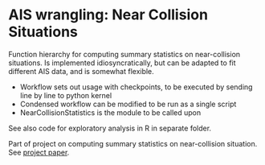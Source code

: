 # AIS wrangling: Near Collision Situations
Function hierarchy for computing summary statistics on near-collision situations. Is implemented idiosyncratically, but can be adapted to fit different AIS data, and is somewhat flexible. 

- Workflow sets out usage with checkpoints, to be executed by sending line by line to python kernel
- Condensed workflow can be modified to be run as a single script
- NearCollisionStatistics is the module to be called upon

See also code for exploratory analysis in R in separate folder.

Part of project on computing summary statistics on near-collision situation. See [project paper](https://github.com/vestre/AIS-Wrangling/blob/master/Final_Report.pdf).
